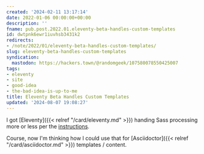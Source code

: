 ```yaml
---
created: '2024-02-11 13:17:14'
date: 2022-01-06 00:00:00+00:00
description: ''
fname: pub.post.2022.01.eleventy-beta-handles-custom-templates
id: dwtpnk6ewr1iuvhsb3431k2
redirects:
- /note/2022/01/eleventy-beta-handles-custom-templates/
slug: eleventy-beta-handles-custom-templates
syndication:
  mastodon: https://hackers.town/@randomgeek/107580078550425007
tags:
- eleventy
- site
- good-idea
- the-bad-idea-is-up-to-me
title: Eleventy Beta Handles Custom Templates
updated: '2024-08-07 19:08:27'
---
```


I got [Eleventy]({{< relref "/card/eleventy.md" >}}) handing Sass processing more or less per the [instructions](https://www.11ty.dev/docs/languages/custom/#example-add-sass-support-to-eleventy).

Course, now I'm thinking how I could use that for [Asciidoctor]({{< relref "/card/asciidoctor.md" >}}) templates / content.